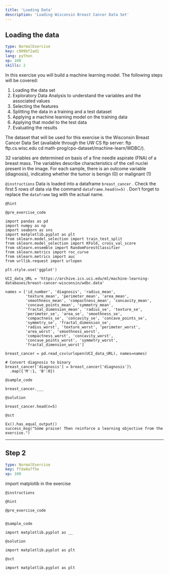 ```yaml
---
title: 'Loading Data'
description: 'Loading Wisconsin Breast Cancer Data Set'
---
```


## Loading the data

```yaml
type: NormalExercise
key: c909bf2ad1
lang: python
xp: 100
skills: 2
```

In this exercise you will build a machine learning model. The following steps will be covered:

1. Loading the data set
2. Exploratory Data Analysis to understand the variables and the associated values
3. Selecting the features
4. Splitting the data in a training and a test dataset
5. Applying a machine learning model on the training data
6. Applying that model to the test data
7. Evaluating the results

The dataset that will be used for this exercise is the Wisconsin Breast Cancer Data Set (available through the UW CS ftp server: ftp ftp.cs.wisc.edu cd math-prog/cpo-dataset/machine-learn/WDBC/). 

32 variables are determined on basis of a fine needle aspirate (FNA) of a breast mass. The variables describe characteristics of the cell nuclei present in the image. For each sample, there is an outcome variable (diagnosis), indicating whether the tumor is benign (0) or malignant (1)

`@instructions`
Data is loaded into a dataframe `breast_cancer` . Check the first 5 rows of data via the command `dataframe.head(n=5)` . Don't forget to replace the `dataframe` tag with the actual name.

`@hint`


`@pre_exercise_code`
```{python}
import pandas as pd
import numpy as np
import seaborn as sns
import matplotlib.pyplot as plt
from sklearn.model_selection import train_test_split 
from sklearn.model_selection import KFold, cross_val_score 
from sklearn.ensemble import RandomForestClassifier 
from sklearn.metrics import roc_curve
from sklearn.metrics import auc
from urllib.request import urlopen

plt.style.use('ggplot')

UCI_data_URL = 'https://archive.ics.uci.edu/ml/machine-learning-databases/breast-cancer-wisconsin/wdbc.data'

names = ['id_number', 'diagnosis', 'radius_mean', 
         'texture_mean', 'perimeter_mean', 'area_mean', 
         'smoothness_mean', 'compactness_mean', 'concavity_mean',
         'concave_points_mean', 'symmetry_mean', 
         'fractal_dimension_mean', 'radius_se', 'texture_se', 
         'perimeter_se', 'area_se', 'smoothness_se', 
         'compactness_se', 'concavity_se', 'concave_points_se', 
         'symmetry_se', 'fractal_dimension_se', 
         'radius_worst', 'texture_worst', 'perimeter_worst',
         'area_worst', 'smoothness_worst', 
         'compactness_worst', 'concavity_worst', 
         'concave_points_worst', 'symmetry_worst', 
         'fractal_dimension_worst'] 

breast_cancer = pd.read_csv(urlopen(UCI_data_URL), names=names)

# Convert diagnosis to binary 
breast_cancer['diagnosis'] = breast_cancer['diagnosis']\
  .map({'M':1, 'B':0})
```

`@sample_code`
```{python}
breast_cancer.___
```

`@solution`
```{python}
breast_cancer.head(n=5)
```

`@sct`
```{python}
Ex().has_equal_output()
success_msg("Some praise! Then reinforce a learning objective from the exercise.")
```

---

## Step 2

```yaml
type: NormalExercise
key: ffda0a7f5e
xp: 100
```

import matplotib in the exercise

`@instructions`


`@hint`


`@pre_exercise_code`
```{python}

```

`@sample_code`
```{python}
import matplotlib.pyplot as __
```

`@solution`
```{python}
import matplotlib.pyplot as plt
```

`@sct`
```{python}
import matplotlib.pyplot as plt
```
